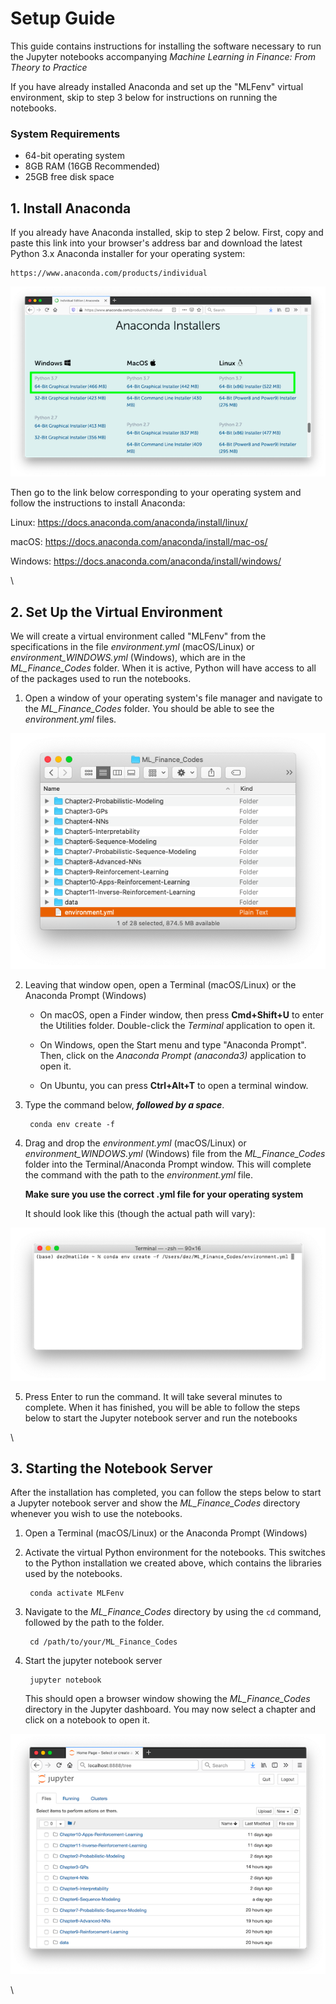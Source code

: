 # Setup Guide
This guide contains instructions for installing the software necessary to run the Jupyter notebooks accompanying *Machine Learning in Finance: From Theory to Practice*

If you have already installed Anaconda and set up the "MLFenv" virtual environment, skip to step 3 below for instructions on running the notebooks.

### System Requirements
* 64-bit operating system
* 8GB RAM (16GB Recommended)
* 25GB free disk space

## 1. Install Anaconda

If you already have Anaconda installed, skip to step 2 below. First, copy and paste this link into your browser's address bar and download the latest Python 3.x Anaconda installer for your operating system:

    https://www.anaconda.com/products/individual

![](./resources/anacondaDL.png)

Then go to the link below corresponding to your operating system and follow the instructions to install Anaconda:

Linux: <https://docs.anaconda.com/anaconda/install/linux/>

macOS: <https://docs.anaconda.com/anaconda/install/mac-os/>

Windows: <https://docs.anaconda.com/anaconda/install/windows/>

\

## 2. Set Up the Virtual Environment

We will create a virtual environment called "MLFenv" from the specifications in the file *environment.yml* (macOS/Linux) or *environment_WINDOWS.yml* (Windows), which are in the *ML_Finance_Codes* folder. When it is active, Python will have access to all of the packages used to run the notebooks. 

1. Open a window of your operating system's file manager and navigate to the *ML_Finance_Codes* folder. You should be able to see the *environment.yml* files.

![](resources/screen_d.png)

2. Leaving that window open, open a Terminal (macOS/Linux) or the Anaconda Prompt (Windows)

    * On macOS, open a Finder window, then press **Cmd+Shift+U** to enter the Utilities folder. Double-click the *Terminal* application to open it.
    
    * On Windows, open the Start menu and type "Anaconda Prompt". Then, click on the *Anaconda Prompt (anaconda3)* application to open it.
    
    * On Ubuntu, you can press **Ctrl+Alt+T** to open a terminal window.

3. Type the command below, __*followed by a space*__.

        conda env create -f 
    
4. Drag and drop the *environment.yml* (macOS/Linux) or *environment_WINDOWS.yml* (Windows) file from the *ML_Finance_Codes* folder into the Terminal/Anaconda Prompt window. This will complete the command with the path to the *environment.yml* file. 

    **Make sure you use the correct .yml file for your operating system** 
    
    It should look like this (though the actual path will vary):

![](resources/env_create.png)

5. Press Enter to run the command. It will take several minutes to complete. When it has finished, you will be able to follow the steps below to start the Jupyter notebook server and run the notebooks

\

## 3. Starting the Notebook Server

After the installation has completed, you can follow the steps below to start a Jupyter notebook server and show the *ML_Finance_Codes* directory whenever you wish to use the notebooks. 

1. Open a Terminal (macOS/Linux) or the Anaconda Prompt (Windows)

2. Activate the virtual Python environment for the notebooks. This switches to the Python installation we created above, which contains the libraries used by the notebooks. 

        conda activate MLFenv
  
3. Navigate to the *ML_Finance_Codes* directory by using the `cd` command, followed by the path to the folder.
    
        cd /path/to/your/ML_Finance_Codes
 
4. Start the jupyter notebook server
    
        jupyter notebook
    
    This should open a browser window showing the *ML_Finance_Codes* directory in the Jupyter dashboard. You may now select a chapter and click on a notebook to open it.

![](resources/jupyterdash.png)

\